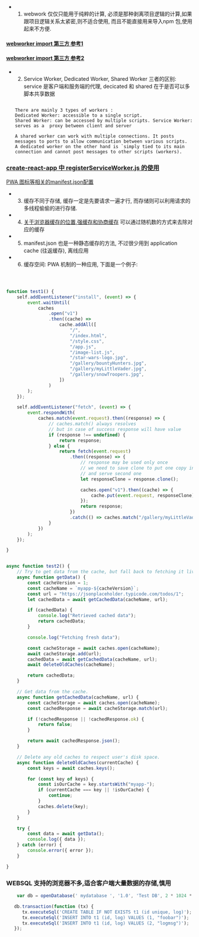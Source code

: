 

- 1. webwork 仅仅只能用于纯粹的计算, 必须是那种剥离项目逻辑的计算,如果跟项目逻辑关系太紧密,则不适合使用, 而且不能直接用来导入npm 包,使用起来不方便.
#### [webworker import 第三方 参考1](https://blog.csdn.net/qq_33040483/article/details/109574777)
#### [webworker import 第三方 参考2](https://juejin.cn/post/6844903935908675598)

- 2. Service Worker, Dedicated Worker,  Shared Worker 三者的区别: service 是客户端和服务端的代理, decicated 和 shared 在于是否可以多脚本共享数据
  
  ```
  
  There are mainly 3 types of workers :
  Dedicated Worker: accessible to a single script. 
  Shared Worker: can be accessed by multiple scripts. Service Worker: serves as a  proxy between client and server
  
  A shared worker can work with multiple connections. It posts messages to ports to allow communication between various scripts.
  A dedicated worker on the other hand is `simply tied to its main connection and cannot post messages to other scripts (workers).
  ```
  
### [create-react-app 中 registerServiceWorker.js 的使用](https://blog.csdn.net/u010565037/article/details/102916848)
[PWA 图标等相关的manifest.json配置](https://blog.csdn.net/zemprogram/article/details/102989404)

- 3. 缓存不同于存储, 缓存一定是先要请求一遍才行, 而存储则可以利用请求的多线程偷偷的进行存储.

- 4. [关于浏览器缓存的位置,强缓存和协商缓存](https://cloud.tencent.com/developer/article/1523550) 可以通过随机数的方式来去除对应的缓存
- 5. manifest.json 也是一种静态缓存的方法, 不过很少用到 application cache (往返缓存), 离线应用
- 6. 缓存空间: PWA 机制的一种应用, 下面是一个例子:

```js

  

function test1() {
    self.addEventListener("install", (event) => {
        event.waitUntil(
            caches
                .open("v1")
                .then((cache) =>
                    cache.addAll([
                        "/",
                        "/index.html",
                        "/style.css",
                        "/app.js",
                        "/image-list.js",
                        "/star-wars-logo.jpg",
                        "/gallery/bountyHunters.jpg",
                        "/gallery/myLittleVader.jpg",
                        "/gallery/snowTroopers.jpg",
                    ])
                )
        );
    });

    self.addEventListener("fetch", (event) => {
        event.respondWith(
            caches.match(event.request).then((response) => {
                // caches.match() always resolves
                // but in case of success response will have value
                if (response !== undefined) {
                    return response;
                } else {
                    return fetch(event.request)
                        .then((response) => {
                            // response may be used only once
                            // we need to save clone to put one copy in cache
                            // and serve second one
                            let responseClone = response.clone();

                            caches.open("v1").then((cache) => {
                                cache.put(event.request, responseClone);
                            });
                            return response;
                        })
                        .catch(() => caches.match("/gallery/myLittleVader.jpg"));
                }
            })
        );
    });

}


async function test2() {
    // Try to get data from the cache, but fall back to fetching it live.
    async function getData() {
        const cacheVersion = 1;
        const cacheName = `myapp-${cacheVersion}`;
        const url = "https://jsonplaceholder.typicode.com/todos/1";
        let cachedData = await getCachedData(cacheName, url);

        if (cachedData) {
            console.log("Retrieved cached data");
            return cachedData;
        }

        console.log("Fetching fresh data");

        const cacheStorage = await caches.open(cacheName);
        await cacheStorage.add(url);
        cachedData = await getCachedData(cacheName, url);
        await deleteOldCaches(cacheName);

        return cachedData;
    }

    // Get data from the cache.
    async function getCachedData(cacheName, url) {
        const cacheStorage = await caches.open(cacheName);
        const cachedResponse = await cacheStorage.match(url);

        if (!cachedResponse || !cachedResponse.ok) {
            return false;
        }

        return await cachedResponse.json();
    }

    // Delete any old caches to respect user's disk space.
    async function deleteOldCaches(currentCache) {
        const keys = await caches.keys();

        for (const key of keys) {
            const isOurCache = key.startsWith("myapp-");
            if (currentCache === key || !isOurCache) {
                continue;
            }
            caches.delete(key);
        }
    }

    try {
        const data = await getData();
        console.log({ data });
    } catch (error) {
        console.error({ error });
    }

}
```

### WEBSQL 支持的浏览器不多,适合客户端大量数据的存储,慎用
```js
    var db = openDatabase(' mydatabase ', '1.0', 'Test DB', 2 * 1024 * 1024); 

   db.transaction(function (tx) { 
      tx.executeSql('CREATE TABLE IF NOT EXISTS t1 (id unique, log)');  
      tx.executeSql('INSERT INTO t1 (id, log) VALUES (1, "foobar")');  
      tx.executeSql('INSERT INTO t1 (id, log) VALUES (2, "logmsg")');  
   });
```
